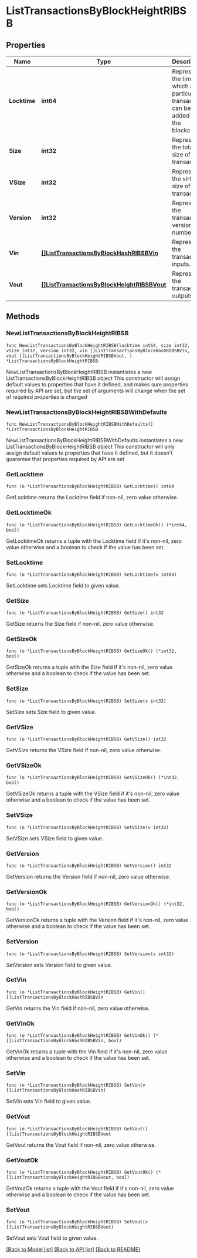 # ListTransactionsByBlockHeightRIBSB

## Properties

Name | Type | Description | Notes
------------ | ------------- | ------------- | -------------
**Locktime** | **int64** | Represents the time at which a particular transaction can be added to the blockchain. | 
**Size** | **int32** | Represents the total size of this transaction. | 
**VSize** | **int32** | Represents the virtual size of this transaction. | 
**Version** | **int32** | Represents the transaction version number. | 
**Vin** | [**[]ListTransactionsByBlockHashRIBSBVin**](ListTransactionsByBlockHashRIBSBVin.md) | Represents the transaction inputs. | 
**Vout** | [**[]ListTransactionsByBlockHeightRIBSBVout**](ListTransactionsByBlockHeightRIBSBVout.md) | Represents the transaction outputs. | 

## Methods

### NewListTransactionsByBlockHeightRIBSB

`func NewListTransactionsByBlockHeightRIBSB(locktime int64, size int32, vSize int32, version int32, vin []ListTransactionsByBlockHashRIBSBVin, vout []ListTransactionsByBlockHeightRIBSBVout, ) *ListTransactionsByBlockHeightRIBSB`

NewListTransactionsByBlockHeightRIBSB instantiates a new ListTransactionsByBlockHeightRIBSB object
This constructor will assign default values to properties that have it defined,
and makes sure properties required by API are set, but the set of arguments
will change when the set of required properties is changed

### NewListTransactionsByBlockHeightRIBSBWithDefaults

`func NewListTransactionsByBlockHeightRIBSBWithDefaults() *ListTransactionsByBlockHeightRIBSB`

NewListTransactionsByBlockHeightRIBSBWithDefaults instantiates a new ListTransactionsByBlockHeightRIBSB object
This constructor will only assign default values to properties that have it defined,
but it doesn't guarantee that properties required by API are set

### GetLocktime

`func (o *ListTransactionsByBlockHeightRIBSB) GetLocktime() int64`

GetLocktime returns the Locktime field if non-nil, zero value otherwise.

### GetLocktimeOk

`func (o *ListTransactionsByBlockHeightRIBSB) GetLocktimeOk() (*int64, bool)`

GetLocktimeOk returns a tuple with the Locktime field if it's non-nil, zero value otherwise
and a boolean to check if the value has been set.

### SetLocktime

`func (o *ListTransactionsByBlockHeightRIBSB) SetLocktime(v int64)`

SetLocktime sets Locktime field to given value.


### GetSize

`func (o *ListTransactionsByBlockHeightRIBSB) GetSize() int32`

GetSize returns the Size field if non-nil, zero value otherwise.

### GetSizeOk

`func (o *ListTransactionsByBlockHeightRIBSB) GetSizeOk() (*int32, bool)`

GetSizeOk returns a tuple with the Size field if it's non-nil, zero value otherwise
and a boolean to check if the value has been set.

### SetSize

`func (o *ListTransactionsByBlockHeightRIBSB) SetSize(v int32)`

SetSize sets Size field to given value.


### GetVSize

`func (o *ListTransactionsByBlockHeightRIBSB) GetVSize() int32`

GetVSize returns the VSize field if non-nil, zero value otherwise.

### GetVSizeOk

`func (o *ListTransactionsByBlockHeightRIBSB) GetVSizeOk() (*int32, bool)`

GetVSizeOk returns a tuple with the VSize field if it's non-nil, zero value otherwise
and a boolean to check if the value has been set.

### SetVSize

`func (o *ListTransactionsByBlockHeightRIBSB) SetVSize(v int32)`

SetVSize sets VSize field to given value.


### GetVersion

`func (o *ListTransactionsByBlockHeightRIBSB) GetVersion() int32`

GetVersion returns the Version field if non-nil, zero value otherwise.

### GetVersionOk

`func (o *ListTransactionsByBlockHeightRIBSB) GetVersionOk() (*int32, bool)`

GetVersionOk returns a tuple with the Version field if it's non-nil, zero value otherwise
and a boolean to check if the value has been set.

### SetVersion

`func (o *ListTransactionsByBlockHeightRIBSB) SetVersion(v int32)`

SetVersion sets Version field to given value.


### GetVin

`func (o *ListTransactionsByBlockHeightRIBSB) GetVin() []ListTransactionsByBlockHashRIBSBVin`

GetVin returns the Vin field if non-nil, zero value otherwise.

### GetVinOk

`func (o *ListTransactionsByBlockHeightRIBSB) GetVinOk() (*[]ListTransactionsByBlockHashRIBSBVin, bool)`

GetVinOk returns a tuple with the Vin field if it's non-nil, zero value otherwise
and a boolean to check if the value has been set.

### SetVin

`func (o *ListTransactionsByBlockHeightRIBSB) SetVin(v []ListTransactionsByBlockHashRIBSBVin)`

SetVin sets Vin field to given value.


### GetVout

`func (o *ListTransactionsByBlockHeightRIBSB) GetVout() []ListTransactionsByBlockHeightRIBSBVout`

GetVout returns the Vout field if non-nil, zero value otherwise.

### GetVoutOk

`func (o *ListTransactionsByBlockHeightRIBSB) GetVoutOk() (*[]ListTransactionsByBlockHeightRIBSBVout, bool)`

GetVoutOk returns a tuple with the Vout field if it's non-nil, zero value otherwise
and a boolean to check if the value has been set.

### SetVout

`func (o *ListTransactionsByBlockHeightRIBSB) SetVout(v []ListTransactionsByBlockHeightRIBSBVout)`

SetVout sets Vout field to given value.



[[Back to Model list]](../README.md#documentation-for-models) [[Back to API list]](../README.md#documentation-for-api-endpoints) [[Back to README]](../README.md)



